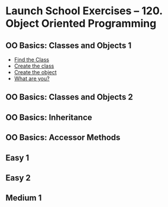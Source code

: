 # Launch School Exercises – 120. Object Oriented Programming

## OO Basics: Classes and Objects 1

* [Find the Class](find_the_class.rb)
* [Create the class](create_the_class.rb)
* [Create the object](create_the_object.rb)
* [What are you?](what_are_you.rb)

## OO Basics: Classes and Objects 2
## OO Basics: Inheritance
## OO Basics: Accessor Methods
## Easy 1
## Easy 2
## Medium 1
